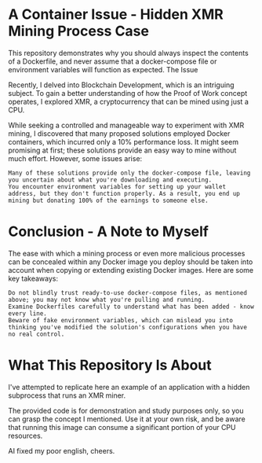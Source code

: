 # A Container Issue - Hidden XMR Mining Process Case

This repository demonstrates why you should always inspect the contents of a Dockerfile, and never assume that a docker-compose file or environment variables will function as expected.
The Issue

Recently, I delved into Blockchain Development, which is an intriguing subject. To gain a better understanding of how the Proof of Work concept operates, I explored XMR, a cryptocurrency that can be mined using just a CPU.

While seeking a controlled and manageable way to experiment with XMR mining, I discovered that many proposed solutions employed Docker containers, which incurred only a 10% performance loss. It might seem promising at first; these solutions provide an easy way to mine without much effort. However, some issues arise:

    Many of these solutions provide only the docker-compose file, leaving you uncertain about what you're downloading and executing.
    You encounter environment variables for setting up your wallet address, but they don't function properly. As a result, you end up mining but donating 100% of the earnings to someone else.

# Conclusion - A Note to Myself

The ease with which a mining process or even more malicious processes can be concealed within any Docker image you deploy should be taken into account when copying or extending existing Docker images. Here are some key takeaways:

    Do not blindly trust ready-to-use docker-compose files, as mentioned above; you may not know what you're pulling and running.
    Examine Dockerfiles carefully to understand what has been added - know every line.
    Beware of fake environment variables, which can mislead you into thinking you've modified the solution's configurations when you have no real control.

# What This Repository Is About

I've attempted to replicate here an example of an application with a hidden subprocess that runs an XMR miner.

The provided code is for demonstration and study purposes only, so you can grasp the concept I mentioned. Use it at your own risk, and be aware that running this image can consume a significant portion of your CPU resources.

AI fixed my poor english, cheers.
